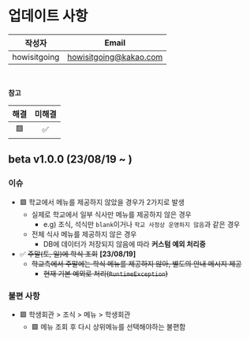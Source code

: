 # 업데이트 사항

|     작성자      |          Email         |
|:------------:|:----------------------:|
| howisitgoing | howisitgoing@kakao.com |

</br>


**참고**

| 해결 | 미해결 |
|:--:|:---:|
| 🟩 |  ✅  |


## beta v1.0.0 (23/08/19 ~ )
### 이슈 
* 🟩 학교에서 메뉴를 제공하지 않았을 경우가 2가지로 발생
  * 실제로 학교에서 일부 식사만 메뉴를 제공하지 않은 경우
    * e.g) 조식, 석식만 `blank`이거나 `학교 사정상 운영하지 않음`과 같은 경우
  * 전체 식사 메뉴를 제공하지 않은 경우
    * DB에 데이터가 저장되지 않음에 따라 **커스텀 예외 처리중**
* ✅ ~~주말(토, 일)에 학식 조회~~ **[23/08/19]**
  * ~~학교측에서 주말에는 학식 메뉴를 제공하지 않아, 별도의 안내 메시지 제공~~
    * ~~현재 기본 예외로 처리(`RuntimeException`)~~

### 불편 사항
* 🟩 학생회관 > 조식 > 메뉴 > 학생회관
  * 🟩 메뉴 조회 후 다시 상위메뉴를 선택해야하는 불편함